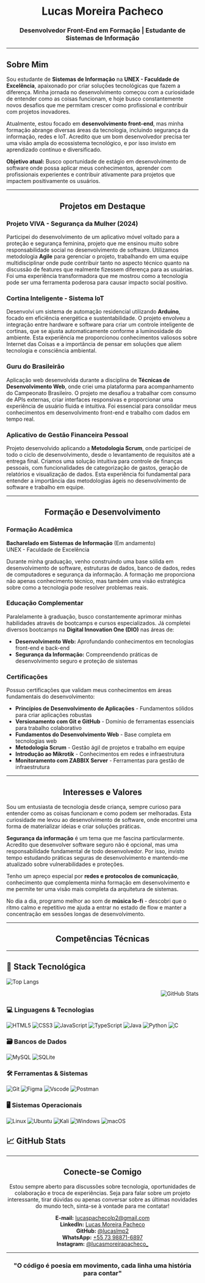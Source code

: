 <div align="center">

# Lucas Moreira Pacheco

### Desenvolvedor Front-End em Formação | Estudante de Sistemas de Informação

---

</div>

## Sobre Mim

Sou estudante de **Sistemas de Informação** na **UNEX - Faculdade de Excelência**, apaixonado por criar soluções tecnológicas que fazem a diferença. Minha jornada no desenvolvimento começou com a curiosidade de entender como as coisas funcionam, e hoje busco constantemente novos desafios que me permitam crescer como profissional e contribuir com projetos inovadores.

Atualmente, estou focado em **desenvolvimento front-end**, mas minha formação abrange diversas áreas da tecnologia, incluindo segurança da informação, redes e IoT. Acredito que um bom desenvolvedor precisa ter uma visão ampla do ecossistema tecnológico, e por isso invisto em aprendizado contínuo e diversificado.

**Objetivo atual:** Busco oportunidade de estágio em desenvolvimento de software onde possa aplicar meus conhecimentos, aprender com profissionais experientes e contribuir ativamente para projetos que impactem positivamente os usuários.

---

<div align="center">

## Projetos em Destaque

</div>

### Projeto VIVA - Segurança da Mulher (2024)

Participei do desenvolvimento de um aplicativo móvel voltado para a proteção e segurança feminina, projeto que me ensinou muito sobre responsabilidade social no desenvolvimento de software. Utilizamos metodologia **Agile** para gerenciar o projeto, trabalhando em uma equipe multidisciplinar onde pude contribuir tanto no aspecto técnico quanto na discussão de features que realmente fizessem diferença para as usuárias. Foi uma experiência transformadora que me mostrou como a tecnologia pode ser uma ferramenta poderosa para causar impacto social positivo.

### Cortina Inteligente - Sistema IoT

Desenvolvi um sistema de automação residencial utilizando **Arduino**, focado em eficiência energética e sustentabilidade. O projeto envolveu a integração entre hardware e software para criar um controle inteligente de cortinas, que se ajusta automaticamente conforme a luminosidade do ambiente. Esta experiência me proporcionou conhecimentos valiosos sobre Internet das Coisas e a importância de pensar em soluções que aliem tecnologia e consciência ambiental.

### Guru do Brasileirão

Aplicação web desenvolvida durante a disciplina de **Técnicas de Desenvolvimento Web**, onde criei uma plataforma para acompanhamento do Campeonato Brasileiro. O projeto me desafiou a trabalhar com consumo de APIs externas, criar interfaces responsivas e proporcionar uma experiência de usuário fluida e intuitiva. Foi essencial para consolidar meus conhecimentos em desenvolvimento front-end e trabalho com dados em tempo real.

### Aplicativo de Gestão Financeira Pessoal

Projeto desenvolvido aplicando a **Metodologia Scrum**, onde participei de todo o ciclo de desenvolvimento, desde o levantamento de requisitos até a entrega final. Criamos uma solução intuitiva para controle de finanças pessoais, com funcionalidades de categorização de gastos, geração de relatórios e visualização de dados. Esta experiência foi fundamental para entender a importância das metodologias ágeis no desenvolvimento de software e trabalho em equipe.

---

<div align="center">

## Formação e Desenvolvimento

</div>

### Formação Acadêmica

**Bacharelado em Sistemas de Informação** (Em andamento)  
UNEX - Faculdade de Excelência

Durante minha graduação, venho construindo uma base sólida em desenvolvimento de software, estruturas de dados, banco de dados, redes de computadores e segurança da informação. A formação me proporciona não apenas conhecimento técnico, mas também uma visão estratégica sobre como a tecnologia pode resolver problemas reais.

### Educação Complementar

Paralelamente à graduação, busco constantemente aprimorar minhas habilidades através de bootcamps e cursos especializados. Já completei diversos bootcamps na **Digital Innovation One (DIO)** nas áreas de:

- **Desenvolvimento Web:** Aprofundando conhecimentos em tecnologias front-end e back-end
- **Segurança da Informação:** Compreendendo práticas de desenvolvimento seguro e proteção de sistemas

### Certificações

Possuo certificações que validam meus conhecimentos em áreas fundamentais do desenvolvimento:

- **Princípios de Desenvolvimento de Aplicações** - Fundamentos sólidos para criar aplicações robustas
- **Versionamento com Git e GitHub** - Domínio de ferramentas essenciais para trabalho colaborativo
- **Fundamentos do Desenvolvimento Web** - Base completa em tecnologias web
- **Metodologia Scrum** - Gestão ágil de projetos e trabalho em equipe
- **Introdução ao Mikrotik** - Conhecimentos em redes e infraestrutura
- **Monitoramento com ZABBIX Server** - Ferramentas para gestão de infraestrutura

---

<div align="center">

## Interesses e Valores

</div>

Sou um entusiasta de tecnologia desde criança, sempre curioso para entender como as coisas funcionam e como podem ser melhoradas. Esta curiosidade me levou ao desenvolvimento de software, onde encontrei uma forma de materializar ideias e criar soluções práticas.

**Segurança da informação** é um tema que me fascina particularmente. Acredito que desenvolver software seguro não é opcional, mas uma responsabilidade fundamental de todo desenvolvedor. Por isso, invisto tempo estudando práticas seguras de desenvolvimento e mantendo-me atualizado sobre vulnerabilidades e proteções.

Tenho um apreço especial por **redes e protocolos de comunicação**, conhecimento que complementa minha formação em desenvolvimento e me permite ter uma visão mais completa da arquitetura de sistemas.

No dia a dia, programo melhor ao som de **música lo-fi** - descobri que o ritmo calmo e repetitivo me ajuda a entrar no estado de flow e manter a concentração em sessões longas de desenvolvimento.

---


<div align="center">

## Competências Técnicas

</div>

---

## 🚀 Stack Tecnológica

![Top Langs](https://github-readme-stats.vercel.app/api/top-langs/?username=lucaslmp2&layout=compact)
<div align="right">
  
![GitHub Stats](https://github-readme-stats.vercel.app/api?username=lucaslmp2&show_icons=true&theme=transparent)
</div>

### 💻 Linguagens & Tecnologias
![HTML5](https://img.shields.io/badge/HTML5-E34F26?style=for-the-badge&logo=html5&logoColor=white)
![CSS3](https://img.shields.io/badge/CSS3-1572B6?style=for-the-badge&logo=css3&logoColor=white)
![JavaScript](https://img.shields.io/badge/JavaScript-F7DF1E?style=for-the-badge&logo=javascript&logoColor=black)
![TypeScript](https://img.shields.io/badge/TypeScript-007ACC?style=for-the-badge&logo=typescript&logoColor=white)
![Java](https://img.shields.io/badge/java-%23ED8B00.svg?style=for-the-badge&logo=openjdk&logoColor=white)
![Python](https://img.shields.io/badge/python-3670A0?style=for-the-badge&logo=python&logoColor=ffdd54)
![C](https://img.shields.io/badge/C-00599C?style=for-the-badge&logo=c&logoColor=white)

### 🗃️ Bancos de Dados
![MySQL](https://img.shields.io/badge/MySQL-00000F?style=for-the-badge&logo=mysql&logoColor=white)
![SQLite](https://img.shields.io/badge/SQLite-000?style=for-the-badge&logo=sqlite&logoColor=07405E)

### 🛠️ Ferramentas & Sistemas
![Git](https://img.shields.io/badge/GIT-E44C30?style=for-the-badge&logo=git&logoColor=white)
![Figma](https://img.shields.io/badge/Figma-696969?style=for-the-badge&logo=figma&logoColor=figma)
![Vscode](https://img.shields.io/badge/Vscode-007ACC?style=for-the-badge&logo=visual-studio-code&logoColor=white)
![Postman](https://img.shields.io/badge/Postman-FF6C37.svg?style=for-the-badge&logo=Postman&logoColor=white)

### 🖥️ Sistemas Operacionais
![Linux](https://img.shields.io/badge/Linux-000?style=for-the-badge&logo=linux&logoColor=FCC624)
![Ubuntu](https://img.shields.io/badge/Ubuntu-35495E?style=for-the-badge&logo=ubuntu&logoColor=2CA5E0)
![Kali](https://img.shields.io/badge/Kali-268BEE?style=for-the-badge&logo=kalilinux&logoColor=white)
![Windows](https://img.shields.io/badge/Windows-000?style=for-the-badge&logo=windows&logoColor=2CA5E0)
![macOS](https://img.shields.io/badge/mac%20os-000000?style=for-the-badge&logo=macos&logoColor=F0F0F0)

## 📈 GitHub Stats



---

<div align="center">

## Conecte-se Comigo

Estou sempre aberto para discussões sobre tecnologia, oportunidades de colaboração e troca de experiências. Seja para falar sobre um projeto interessante, tirar dúvidas ou apenas conversar sobre as últimas novidades do mundo tech, sinta-se à vontade para me contatar!

**E-mail:** [lucaspachecolp2@gmail.com](mailto:lucaspachecolp2@gmail.com)  
**LinkedIn:** [Lucas Moreira Pacheco](https://www.linkedin.com/in/lucas-moreira-pacheco-32537620b/)  
**GitHub:** [@lucaslmp2](https://github.com/lucaslmp2)  
**WhatsApp:** [+55 73 98871-6897](https://wa.me/5573988716897)  
**Instagram:** [@lucasmoreirapacheco_](https://www.instagram.com/lucasmoreirapacheco_/)

---

### "O código é poesia em movimento, cada linha uma história para contar"

</div>
